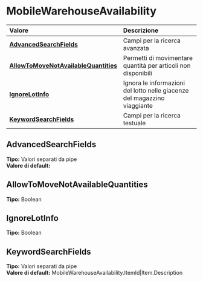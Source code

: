 # MobileWarehouseAvailability

| Valore | Descrizione |
| :--- | :--- |
| [**AdvancedSearchFields**](mobilewarehouseavailability.md#advancedsearchfields) | Campi per la ricerca avanzata |
| [**AllowToMoveNotAvailableQuantities**](mobilewarehouseavailability.md#allowtomovenotavailablequantities) | Permetti di movimentare quantità per articoli non disponibili |
| [**IgnoreLotInfo**](mobilewarehouseavailability.md#ignorelotinfo) | Ignora le informazioni del lotto nelle giacenze del magazzino viaggiante |
| [**KeywordSearchFields**](mobilewarehouseavailability.md#keywordsearchfields) | Campi per la ricerca testuale |

## AdvancedSearchFields

**Tipo:** Valori separati da pipe  
**Valore di default:**

## AllowToMoveNotAvailableQuantities

**Tipo:** Boolean

## IgnoreLotInfo

**Tipo:** Boolean

## KeywordSearchFields

**Tipo:** Valori separati da pipe  
**Valore di default:** MobileWarehouseAvailability.ItemId\|Item.Description

